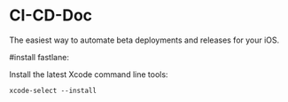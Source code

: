 # CI-CD-Doc
The easiest way to automate beta deployments and releases for your iOS.

#install fastlane:

Install the latest Xcode command line tools:

```
xcode-select --install
```
